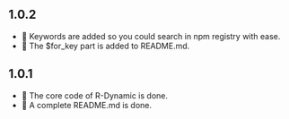 ## 1.0.2
- 🌟 Keywords are added so you could search in npm registry with ease.
- 🌟 The $for_key part is added to README.md.

## 1.0.1
- 🌟 The core code of R-Dynamic is done.
- 🌟 A complete README.md is done.
